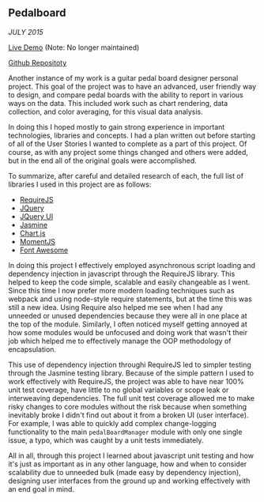 ## Pedalboard

*JULY 2015*

[Live Demo](/pedalboard/) (Note: No longer maintained)

[Github Repositoty](https://github.com/JakeThurman/Pedalboard)


Another instance of my work is a guitar pedal board designer personal project.
This goal of the project was to have an advanced, user friendly way to design, and compare pedal boards with the ability to report in various ways on the data.
This included work such as chart rendering, data collection, and color averaging, for this visual data analysis.

In doing this I hoped mostly to gain strong experience in important technologies, libraries and concepts.
I had a plan written out before starting of all of the User Stories I wanted to complete as a part of this project.
Of course, as with any project some things changed and others were added, but in the end all of the original goals were accomplished.

To summarize, after careful and detailed research of each, the full list of libraries I used in this project are as follows:

-   [RequireJS](http://www.requirejs.org)
-   [JQuery](http://jquery.com/)
-   [JQuery UI](https://jqueryui.com/)
-   [Jasmine](http://jasmine.github.io/)
-   [Chart.js](http://www.chartjs.org)
-   [MomentJS](http://momentjs.com/)
-   [Font Awesome](http://fortawesome.github.io/Font-Awesome/)

In doing this project I effectively employed asynchronous script loading and dependency injection in javascript through the RequireJS library.
This helped to keep the code simple, scalable and easily changeable as I went.
Since this time I now prefer more modern loading techniques such as webpack and using node-style require statements, but at the time this was still a new idea. Using Require also helped me see when I had any unneeded or unused dependencies because they were all in one place at the top of the module.
Similarly, I often noticed myself getting annoyed at how some modules would be unfocused and doing work that wasn't their job which helped me to effectively manage the OOP methodology of encapsulation.

This use of dependency injection throughi RequireJS led to simpler testing through the Jasmine testing library.
Because of the simple pattern I used to work effectively with RequireJS, the project was able to have near 100% unit test coverage, have little to no global variables or scope leak or interweaving dependencies.
The full unit test coverage allowed me to make risky changes to core modules without the risk because when something inevitably broke I didn't find out about it from a broken UI (user interface).
For example, I was able to quickly add complex change-logging functionality to the main `pedalBoardManager` module with only one single issue, a typo, which was caught by a unit tests immediately.

All in all, through this project I learned about javascript unit testing and how it's just as important as in any other language, how and when to consider scalability due to unneeded bulk (made easy by dependency injection), designing user interfaces from the ground up and working effectively with an end goal in mind.
